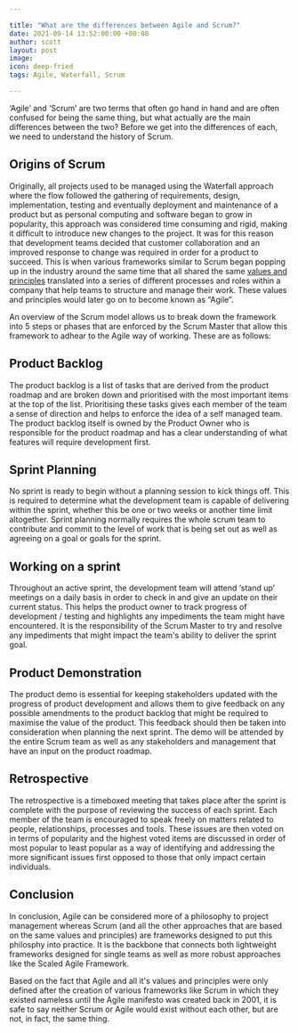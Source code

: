 ```yaml
---

title: "What are the differences between Agile and Scrum?"
date: 2021-09-14 13:52:00:00 +00:00
author: scott
layout: post
image: 
icon: deep-fried
tags: Agile, Waterfall, Scrum

---
```



‘Agile’ and ‘Scrum’ are two terms that often go hand in hand and are often confused for being the same thing, but what actually are the main differences between the two? Before we get into the differences of each, we need to understand the history of Scrum. 

## Origins of Scrum

Originally, all projects used to be managed using the Waterfall approach where the flow followed the gathering of requirements, design, implementation, testing and eventually deployment and maintenance of a product but as personal computing and software began to grow in popularity, this approach was considered time consuming and rigid, making it difficult to introduce new changes to the project. It was for this reason that development teams decided that customer collaboration and an improved response to change was required in order for a product to succeed. This is when various frameworks similar to Scrum began popping up in the industry around the same time that all shared the same [values and principles](https://www.scrumwithme.com/about/) translated into a series of different processes and roles within a company that help teams to structure and manage their work. These values and principles would later go on to become known as “Agile”. 

An overview of the Scrum model allows us to break down the framework into 5 steps or phases that are enforced by the Scrum Master that allow this framework to adhear to the Agile way of working. These are as follows: 

## Product Backlog

The product backlog is a list of tasks that are derived from the product roadmap and are broken down and prioritised with the most important items at the top of the list. Prioritising these tasks gives each member of the team a sense of direction and helps to enforce the idea of a self managed team. The product backlog itself is owned by the Product Owner who is responsible for the product roadmap and has a clear understanding of what features will require development first. 

## Sprint Planning

No sprint is ready to begin without a planning session to kick things off. This is required to determine what the development team is capable of delivering within the sprint, whether this be one or two weeks or another time limit altogether. Sprint planning normally requires the whole scrum team to contribute and commit to the level of work that is being set out as well as agreeing on a goal or goals for the sprint. 

## Working on a sprint

Throughout an active sprint, the development team will attend ‘stand up’ meetings on a daily basis in order to check in and give an update on their current status. This helps the product owner to track progress of development / testing and highlights any impediments the team might have encountered. It is the responsibility of the Scrum Master to try and resolve any impediments that might impact the team's ability to deliver the sprint goal. 


## Product Demonstration

The product demo is essential for keeping stakeholders updated with the progress of product development and allows them to give feedback on any possible amendments to the product backlog that might be required to maximise the value of the product. This feedback should then be taken into consideration when planning the next sprint. The demo will be attended by the entire Scrum team as well as any stakeholders and management that have an input on the product roadmap.  

## Retrospective

The retrospective is a timeboxed meeting that takes place after the sprint is complete with the purpose of reviewing the success of each sprint. Each member of the team is encouraged to speak freely on matters related to people, relationships, processes and tools. These issues are then voted on in terms of popularity and the highest voted items are discussed in order of most popular to least popular as a way of identifying and addressing the more significant issues first opposed to those that only impact certain individuals. 

## Conclusion

In conclusion, Agile can be considered more of a philosophy to project management whereas Scrum (and all the other approaches that are based on the same values and principles) are frameworks designed to put this philosphy into practice. It is the backbone that connects both lightweight frameworks designed for single teams as well as more robust approaches like the Scaled Agile Framework.

Based on the fact that Agile and all it's values and principles were only defined after the creation of various frameworks like Scrum in which they existed nameless until the Agile manifesto was created back in 2001, it is safe to say neither Scrum or Agile would exist without each other, but are not, in fact, the same thing.  
